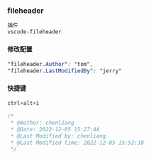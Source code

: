 ### fileheader

```css
插件
vscode-fileheader
```

#### 修改配置

```css
"fileheader.Author": "tom",
"fileheader.LastModifiedBy": "jerry"
```

#### 快捷键

```css
ctrl+alt+i

/*
 * @Author: chenliang 
 * @Date: 2022-12-05 15:27:44 
 * @Last Modified by: chenliang
 * @Last Modified time: 2022-12-05 15:52:18
 */
```

